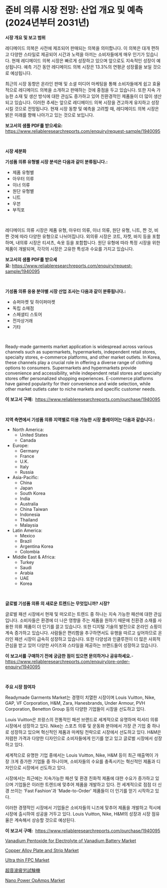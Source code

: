 <p><h1>준비 의류 시장 전망: 산업 개요 및 예측 (2024년부터 2031년)</h1></p><p><strong>시장 개요 및 보고 범위</strong></p>
<p><p>레디메이드 의복은 사전에 제조되어 판매되는 의복을 의미합니다. 이 의복은 대개 편하고 다양한 스타일로 제공되어 시간과 노력을 아끼는 소비자들에게 매우 인기가 있습니다. 현재 레디메이드 의복 시장은 빠르게 성장하고 있으며 앞으로도 지속적인 성장이 예상됩니다. 예측 기간 동안 레디메이드 의복 시장은 13.3%의 연평균 성장률을 보일 것으로 예상됩니다.</p><p>최근의 시장 동향은 온라인 판매 및 소셜 미디어 마케팅을 통해 소비자들에게 쉽고 효율적으로 레디메이드 의복을 소개하고 판매하는 것에 중점을 두고 있습니다. 또한 지속 가능한 소재 및 생산 방식에 대한 관심도 증가하고 있어 친환경적인 제품들이 더 많이 생산되고 있습니다. 이러한 추세는 앞으로 레디메이드 의복 시장을 견고하게 유지하고 성장시킬 것으로 전망됩니다. 현재 시장 동향 및 예측을 고려할 때, 레디메이드 의복 시장은 밝은 미래를 향해 나아가고 있는 것으로 보입니다.</p></p>
<p><strong>보고서의 샘플 PDF를 받으세요:</strong> <a href="https://www.reliableresearchreports.com/enquiry/request-sample/1940095">https://www.reliableresearchreports.com/enquiry/request-sample/1940095</a></p>
<p>&nbsp;</p>
<p><strong>시장 세분화</strong></p>
<p><strong>기성품 의류 유형별 시장 분석은 다음과 같이 분류됩니다.:</strong></p>
<p><ul><li>제품 유형별</li><li>아우터 의류</li><li>이너 의류</li><li>원단 유형별</li><li>니트</li><li>우븐</li><li>부직포</li></ul></p>
<p>&nbsp;</p>
<p><p>레디메이드 의류 시장은 제품 유형, 아우터 의류, 이너 의류, 원단 유형, 니트, 짠 것, 비짠 것에 따라 다양한 유형으로 나뉘어집니다. 외의류 시장은 코트, 자켓, 바지 등을 포함하며, 내의류 시장은 티셔츠, 속옷 등을 포함합니다. 원단 유형에 따라 특정 시장을 위한 제품이 개발되며, 각각의 시장은 고유한 특성과 수요를 가지고 있습니다.</p></p>
<p><strong>보고서의 샘플 PDF를 받으세요:</strong>&nbsp;<a href="https://www.reliableresearchreports.com/enquiry/request-sample/1940095">https://www.reliableresearchreports.com/enquiry/request-sample/1940095</a></p>
<p>&nbsp;</p>
<p><strong> 기성품 의류 응용 분야별 시장 산업 조사는 다음과 같이 분류됩니다.:</strong></p>
<p><ul><li>슈퍼마켓 및 하이퍼마켓</li><li>독립 소매점</li><li>스페셜티 스토어</li><li>전자상거래</li><li>기타</li></ul></p>
<p>&nbsp;</p>
<p><p>Ready-made garments market application is widespread across various channels such as supermarkets, hypermarkets, independent retail stores, specialty stores, e-commerce platforms, and other market outlets. In Korea, these channels play a crucial role in offering a diverse range of clothing options to consumers. Supermarkets and hypermarkets provide convenience and accessibility, while independent retail stores and specialty stores offer personalized shopping experiences. E-commerce platforms have gained popularity for their convenience and wide selection, while other market outlets cater to niche markets and specific customer needs.</p></p>
<p><strong>이 보고서 구매:</strong>&nbsp; <a href="https://www.reliableresearchreports.com/purchase/1940095">https://www.reliableresearchreports.com/purchase/1940095</a></p>
<p>&nbsp;</p>
<p><strong>지역 측면에서 기성품 의류 지역별로 이용 가능한 시장 플레이어는 다음과 같습니다.:</strong></p>
<p><ul>
    <li>
        North America:
        <ul>
            <li>United States</li>
            <li>Canada</li>
        </ul>
    </li>
    <li>
        Europe:
        <ul>
            <li>Germany</li>
            <li>France</li>
            <li>U.K.</li>
            <li>Italy</li>
            <li>Russia</li>
        </ul>
    </li>
    <li>
        Asia-Pacific:
        <ul>
            <li>China</li>
            <li>Japan</li>
            <li>South Korea</li>
            <li>India</li>
            <li>Australia</li>
            <li>China Taiwan</li>
            <li>Indonesia</li>
            <li>Thailand</li>
            <li>Malaysia</li>
        </ul>
    </li>
    <li>
        Latin America:
        <ul>
            <li>Mexico</li>
            <li>Brazil</li>
            <li>Argentina Korea</li>
            <li>Colombia</li>
        </ul>
    </li>
    <li>
        Middle East & Africa:
        <ul>
            <li>Turkey</li>
            <li>Saudi</li>
            <li>Arabia</li>
            <li>UAE</li>
            <li>Korea</li>
        </ul>
    </li>
    </ul></p>
<p>&nbsp;</p>
<p><strong>글로벌 기성품 의류 의 새로운 트렌드는 무엇입니까? 시장?</strong></p>
<p><p>글로벌 패션 시장에서 현재 및 떠오르는 트렌드 중 하나는 지속 가능한 패션에 대한 관심입니다. 소비자들은 환경에 더 나은 영향을 주는 제품을 원하기 때문에 친환경 소재를 사용한 의류 제품이 더 인기를 끌고 있습니다. 또한 디지털 기술의 발전으로 온라인 쇼핑이 계속 증가하고 있습니다. 사람들은 편리함을 추구하면서도 유행을 따르고 싶어하므로 온라인 패션 시장이 급속히 성장하고 있습니다. 또한 다양성과 인클루젼이 더 많은 사회적 관심을 받고 있어 다양한 사이즈와 스타일을 제공하는 브랜드들이 성장하고 있습니다.</p></p>
<p><strong>이 보고서를 구매하기 전에 궁금한 점이 있으면 문의하거나 공유하세요.</strong>- <a href="https://www.reliableresearchreports.com/enquiry/pre-order-enquiry/1940095">https://www.reliableresearchreports.com/enquiry/pre-order-enquiry/1940095</a></p>
<p>&nbsp;</p>
<p><strong>주요 시장 참여자</strong></p>
<p><p>Readymade Garments Market는 경쟁이 치열한 시장이며 Louis Vuitton, Nike, GAP, VF Corporation, H&M, Zara, Hanesbrands, Under Armour, PVH Corporation, Benetton Group 등의 다양한 기업들이 시장을 선도하고 있다.</p><p>Louis Vuitton은 프랑스의 전통적인 패션 브랜드로 세계적으로 유명하며 럭셔리 의류 시장에서 성장하고 있다. Nike는 스포츠 의류 및 운동화 분야에서 가장 큰 기업 중 하나로 성장하고 있으며 혁신적인 제품과 마케팅 전략으로 시장에서 선도하고 있다. H&M은 저렴한 가격과 다양한 디자인으로 소비자들에게 인기를 얻고 있고 글로벌 시장에서 성장하고 있다.</p><p>세계적으로 유명한 기업 중에서는 Louis Vuitton, Nike, H&M 등이 최근 매출액이 가장 크게 증가한 기업들 중 하나이며, 소비자들의 수요를 충족시키는 혁신적인 제품과 디자인으로 시장에서 선도하고 있다.</p><p>시장에서는 최근에는 지속가능한 패션 및 환경 친화적 제품에 대한 수요가 증가하고 있으며 기업들은 이러한 트렌드에 맞추어 제품을 개발하고 있다. 전 세계적으로 점점 더 신경 쓰이는 'Fast Fashion'과 'Made-to-Order' 제품들이 더 인기를 얻기 시작하고 있다.</p><p>이러한 경쟁적인 시장에서 기업들은 소비자들의 니즈에 맞추어 제품을 개발하고 적시에 시장에 출시하여 성공을 거두고 있다. Louis Vuitton, Nike, H&M의 성장과 시장 점유율은 계속해서 상승할 것으로 예상된다.</p></p>
<p><strong>이 보고서 구매:</strong>&nbsp;&nbsp;<a href="https://www.reliableresearchreports.com/purchase/1940095">https://www.reliableresearchreports.com/purchase/1940095</a></p>
<p><p><a href="https://github.com/irfadac/Market-Research-Report-List-2/blob/main/vanadium-pentoxide-for-electrolyte-of-vanadium-battery-market.md">Vanadium Pentoxide for Electrolyte of Vanadium Battery Market</a></p><p><a href="https://github.com/ashepherd82/Market-Research-Report-List-3/blob/main/copper-alloy-plate-and-strip-market.md">Copper Alloy Plate and Strip Market</a></p><p><a href="https://issuu.com/reportprime-2/docs/ultra-thin-fpc-market-size-2030.ppt_74d43782b04cbc">Ultra thin FPC Market</a></p><p><a href="https://github.com/ycmtqqhvk3273/Market-Research-Report-List-1/blob/main/42120382456.md">超音波疲労試験機</a></p><p><a href="https://issuu.com/reportprime-2/docs/nano-power-opamps-market-size-2030.pptx">Nano Power OpAmps Market</a></p></p>
